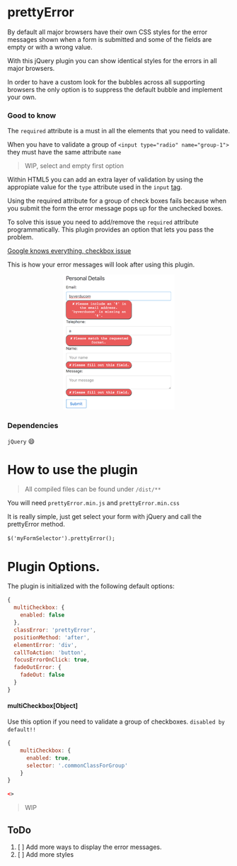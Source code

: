 # prettyError

By default all major browsers have their own CSS styles for the error messages shown when a form is submitted and some of the fields are empty or with a wrong value.

With this jQuery plugin you can show identical styles for the errors in all major browsers.

In order to have a custom look for the bubbles across all supporting browsers the only option is to suppress the default bubble and implement your own.

### Good to know

The `required` attribute is a must in all the elements that you need to validate.

When you have to validate a group of `<input type="radio" name="group-1">` they must have the same attribute `name`

> WIP, select and empty first option

Within HTML5 you can add an extra layer of validation by using the appropiate value for the `type` attribute used in the `input` [tag](https://developer.mozilla.org/en-US/docs/Web/HTML/Element/Input).

Using the required attribute for a group of check boxes fails because when you submit the form the error message pops up for the unchecked boxes.

To solve this issue you need to add/remove the `required` attribute programmatically. This plugin provides an option that lets you pass the problem.

[Google knows everything, checkbox issue](https://www.google.co.uk/webhp?sourceid=chrome-instant&ion=1&espv=2&ie=UTF-8#q=required+attribute+multiple+checkbox)

This is how your error messages will look after using this plugin.

<p align="center">
  <img src="demo.png" alt="demo image" style="max-width: 50%">
</p>

### Dependencies
`jQuery` :smile:

# How to use the plugin
> All compiled files can be found under `/dist/**`

You will need `prettyError.min.js` and `prettyError.min.css`

It is really simple, just get select your form with jQuery and call the prettyError method.

`$('myFormSelector').prettyError();`

# Plugin Options.

The plugin is initialized with the following default options:

```javascript
{
  multiCheckbox: {
    enabled: false
  },
  classError: 'prettyError',
  positionMethod: 'after',
  elementError: 'div',
  callToAction: 'button',
  focusErrorOnClick: true,
  fadeOutError: {
    fadeOut: false
  }
}
```
#### multiCheckbox[Object]
Use this option if you need to validate a group of checkboxes.
`disabled by default!!`

```javascript
{
    multiCheckbox: {
      enabled: true,
      selector: '.commonClassForGroup'
    }
}
```
```html
<>
```

 > WIP

## ToDo

1. [ ] Add more ways to display the error messages.
1. [ ] Add more styles
